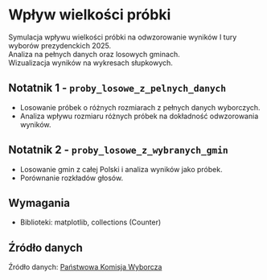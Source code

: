 # Wpływ wielkości próbki
Symulacja wpływu wielkości próbki na odwzorowanie wyników I tury wyborów prezydenckich 2025.\
Analiza na pełnych danych oraz losowych gminach.\
Wizualizacja wyników na wykresach słupkowych.

## Notatnik 1 - `proby_losowe_z_pelnych_danych`
* Losowanie próbek o różnych rozmiarach z pełnych danych wyborczych.
* Analiza wpływu rozmiaru różnych próbek na dokładność odwzorowania wyników.

## Notatnik 2 - `proby_losowe_z_wybranych_gmin`
* Losowanie gmin z całej Polski i analiza wyników jako próbek.
* Porównanie rozkładów głosów.

## Wymagania
* Biblioteki: matplotlib, collections (Counter)

## Źródło danych 

Źródło danych: [Państwowa Komisja Wyborcza](https://wybory.gov.pl)

